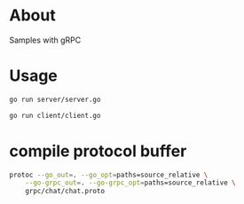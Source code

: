# About

Samples with gRPC

# Usage

```bash
go run server/server.go
```

```bash
go run client/client.go
```

# compile protocol buffer

```bash
protoc --go_out=. --go_opt=paths=source_relative \
    --go-grpc_out=. --go-grpc_opt=paths=source_relative \
    grpc/chat/chat.proto
```
